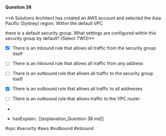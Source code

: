 #### Question  38


**A Solutions Architect has created an AWS account and selected the Asia Pacific (Sydney) region. Within the default VPC

there is a default security group. What settings are configured within this security group by default? (Select TWO)**


- [x] There is an inbound rule that allows all traffic from the security group itself


- [ ] There is an inbound rule that allows all traffic from any address


- [ ] There is an outbound rule that allows all traffic to the security group itself


- [x] There is an outbound rule that allows all traffic to all addresses


- [ ] There is an outbound rule that allows traffic to the VPC router


*

- hasExplain:: [[explanation_Question  38.md]]

#vpc #security #aws #outbound #inbound 